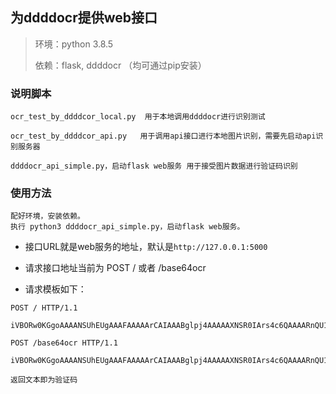 ## 为ddddocr提供web接口

> 环境：python 3.8.5
>
> 依赖：flask, ddddocr （均可通过pip安装）


### 说明脚本
```
ocr_test_by_ddddcor_local.py  用于本地调用ddddocr进行识别测试

ocr_test_by_ddddcor_api.py   用于调用api接口进行本地图片识别，需要先启动api识别服务器

ddddocr_api_simple.py，启动flask web服务 用于接受图片数据进行验证码识别
```

### 使用方法
```
配好环境，安装依赖。
执行 python3 ddddocr_api_simple.py，启动flask web服务。
```

+ 接口URL就是web服务的地址，默认是`http://127.0.0.1:5000`

+ 请求接口地址当前为 POST / 或者 /base64ocr

+ 请求模板如下：

```http
POST / HTTP/1.1

iVBORw0KGgoAAAANSUhEUgAAAFAAAAArCAIAAABglpj4AAAAAXNSR0IArs4c6QAAAARnQU1BAACxjwv8YQUAAAAJcEhZcwAADsMAAA7DAcdvqGQAABApSURBVGhDXdl36Pbj

POST /base64ocr HTTP/1.1

iVBORw0KGgoAAAANSUhEUgAAAFAAAAArCAIAAABglpj4AAAAAXNSR0IArs4c6QAAAARnQU1BAACxjwv8YQUAAAAJcEhZcwAADsMAAA7DAcdvqGQAABApSURBVGhDXdl36Pbj

返回文本即为验证码
```
